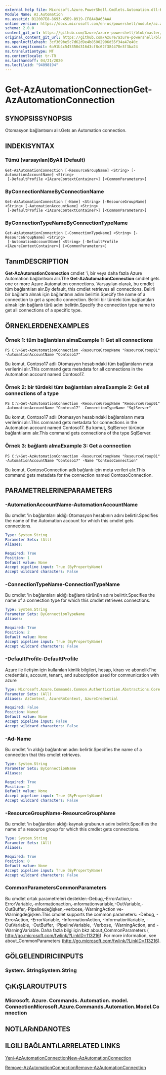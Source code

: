 ```yaml
---
external help file: Microsoft.Azure.PowerShell.Cmdlets.Automation.dll-Help.xml
Module Name: Az.Automation
ms.assetid: D12007E8-8693-45B9-8919-CF8A4BA63AAA
online version: https://docs.microsoft.com/en-us/powershell/module/az.automation/get-azautomationconnection
schema: 2.0.0
content_git_url: https://github.com/Azure/azure-powershell/blob/master/src/Automation/Automation/help/Get-AzAutomationConnection.md
original_content_git_url: https://github.com/Azure/azure-powershell/blob/master/src/Automation/Automation/help/Get-AzAutomationConnection.md
ms.openlocfilehash: 3cf369be5c7d62d9e4b85002906d55f34a47e40c
ms.sourcegitcommit: 6a91b4c545350d316d3cf8c62f384478e3f3ba24
ms.translationtype: MT
ms.contentlocale: tr-TR
ms.lasthandoff: 04/21/2020
ms.locfileid: "94098194"
---
```

# <span data-ttu-id="104d3-101">Get-AzAutomationConnection</span><span class="sxs-lookup"><span data-stu-id="104d3-101">Get-AzAutomationConnection</span></span>

## <span data-ttu-id="104d3-102">SYNOPSIS</span><span class="sxs-lookup"><span data-stu-id="104d3-102">SYNOPSIS</span></span>
<span data-ttu-id="104d3-103">Otomasyon bağlantısını alır.</span><span class="sxs-lookup"><span data-stu-id="104d3-103">Gets an Automation connection.</span></span>

## <span data-ttu-id="104d3-104">INDEKI</span><span class="sxs-lookup"><span data-stu-id="104d3-104">SYNTAX</span></span>

### <span data-ttu-id="104d3-105">Tümü (varsayılan)</span><span class="sxs-lookup"><span data-stu-id="104d3-105">ByAll (Default)</span></span>
```
Get-AzAutomationConnection [-ResourceGroupName] <String> [-AutomationAccountName] <String>
 [-DefaultProfile <IAzureContextContainer>] [<CommonParameters>]
```

### <span data-ttu-id="104d3-106">ByConnectionName</span><span class="sxs-lookup"><span data-stu-id="104d3-106">ByConnectionName</span></span>
```
Get-AzAutomationConnection [-Name] <String> [-ResourceGroupName] <String> [-AutomationAccountName] <String>
 [-DefaultProfile <IAzureContextContainer>] [<CommonParameters>]
```

### <span data-ttu-id="104d3-107">ByConnectionTypeName</span><span class="sxs-lookup"><span data-stu-id="104d3-107">ByConnectionTypeName</span></span>
```
Get-AzAutomationConnection [-ConnectionTypeName] <String> [-ResourceGroupName] <String>
 [-AutomationAccountName] <String> [-DefaultProfile <IAzureContextContainer>] [<CommonParameters>]
```

## <span data-ttu-id="104d3-108">Tanım</span><span class="sxs-lookup"><span data-stu-id="104d3-108">DESCRIPTION</span></span>
<span data-ttu-id="104d3-109">**Get-AzAutomationConnection** cmdlet 'i, bir veya daha fazla Azure Automation bağlantısını alır.</span><span class="sxs-lookup"><span data-stu-id="104d3-109">The **Get-AzAutomationConnection** cmdlet gets one or more Azure Automation connections.</span></span>
<span data-ttu-id="104d3-110">Varsayılan olarak, bu cmdlet tüm bağlantıları alır.</span><span class="sxs-lookup"><span data-stu-id="104d3-110">By default, this cmdlet retrieves all connections.</span></span>
<span data-ttu-id="104d3-111">Belirli bir bağlantı almak için bağlantının adını belirtin.</span><span class="sxs-lookup"><span data-stu-id="104d3-111">Specify the name of a connection to get a specific connection.</span></span>
<span data-ttu-id="104d3-112">Belirli bir türdeki tüm bağlantıları almak için bağlantı türü adını belirtin.</span><span class="sxs-lookup"><span data-stu-id="104d3-112">Specify the connection type name to get all connections of a specific type.</span></span>

## <span data-ttu-id="104d3-113">ÖRNEKLERDEN</span><span class="sxs-lookup"><span data-stu-id="104d3-113">EXAMPLES</span></span>

### <span data-ttu-id="104d3-114">Örnek 1: tüm bağlantıları alma</span><span class="sxs-lookup"><span data-stu-id="104d3-114">Example 1: Get all connections</span></span>
```
PS C:\>Get-AzAutomationConnection -ResourceGroupName "ResourceGroup01" -AutomationAccountName "Contoso17"
```

<span data-ttu-id="104d3-115">Bu komut, Contoso17 adlı Otomasyon hesabındaki tüm bağlantıların meta verilerini alır.</span><span class="sxs-lookup"><span data-stu-id="104d3-115">This command gets metadata for all connections in the Automation account named Contoso17.</span></span>

### <span data-ttu-id="104d3-116">Örnek 2: bir türdeki tüm bağlantıları alma</span><span class="sxs-lookup"><span data-stu-id="104d3-116">Example 2: Get all connections of a type</span></span>
```
PS C:\>Get-AzAutomationConnection -ResourceGroupName "ResourceGroup01" -AutomationAccountName "Contoso17" -ConnectionTypeName "SqlServer"
```

<span data-ttu-id="104d3-117">Bu komut, Contoso17 adlı Otomasyon hesabındaki bağlantıların meta verilerini alır.</span><span class="sxs-lookup"><span data-stu-id="104d3-117">This command gets metadata for connections in the Automation account named Contoso17.</span></span>
<span data-ttu-id="104d3-118">Bu komut, SqlServer türünün bağlantılarını alır.</span><span class="sxs-lookup"><span data-stu-id="104d3-118">This command gets connections of the type SqlServer.</span></span>

### <span data-ttu-id="104d3-119">Örnek 3: bağlantı alma</span><span class="sxs-lookup"><span data-stu-id="104d3-119">Example 3: Get a connection</span></span>
```
PS C:\>Get-AzAutomationConnection -ResourceGroupName "ResourceGroup01" -AutomationAccountName "Contoso17" -Name "ContosoConnection"
```

<span data-ttu-id="104d3-120">Bu komut, ContosoConnection adlı bağlantı için meta verileri alır.</span><span class="sxs-lookup"><span data-stu-id="104d3-120">This command gets metadata for the connection named ContosoConnection.</span></span>

## <span data-ttu-id="104d3-121">PARAMETRELERINE</span><span class="sxs-lookup"><span data-stu-id="104d3-121">PARAMETERS</span></span>

### <span data-ttu-id="104d3-122">-AutomationAccountName</span><span class="sxs-lookup"><span data-stu-id="104d3-122">-AutomationAccountName</span></span>
<span data-ttu-id="104d3-123">Bu cmdlet 'in bağlantıları aldığı Otomasyon hesabının adını belirtir.</span><span class="sxs-lookup"><span data-stu-id="104d3-123">Specifies the name of the Automation account for which this cmdlet gets connections.</span></span>

```yaml
Type: System.String
Parameter Sets: (All)
Aliases:

Required: True
Position: 1
Default value: None
Accept pipeline input: True (ByPropertyName)
Accept wildcard characters: False
```

### <span data-ttu-id="104d3-124">-ConnectionTypeName</span><span class="sxs-lookup"><span data-stu-id="104d3-124">-ConnectionTypeName</span></span>
<span data-ttu-id="104d3-125">Bu cmdlet 'in bağlantıları aldığı bağlantı türünün adını belirtir.</span><span class="sxs-lookup"><span data-stu-id="104d3-125">Specifies the name of a connection type for which this cmdlet retrieves connections.</span></span>

```yaml
Type: System.String
Parameter Sets: ByConnectionTypeName
Aliases:

Required: True
Position: 2
Default value: None
Accept pipeline input: True (ByPropertyName)
Accept wildcard characters: False
```

### <span data-ttu-id="104d3-126">-DefaultProfile</span><span class="sxs-lookup"><span data-stu-id="104d3-126">-DefaultProfile</span></span>
<span data-ttu-id="104d3-127">Azure ile iletişim için kullanılan kimlik bilgileri, hesap, kiracı ve abonelik</span><span class="sxs-lookup"><span data-stu-id="104d3-127">The credentials, account, tenant, and subscription used for communication with azure</span></span>

```yaml
Type: Microsoft.Azure.Commands.Common.Authentication.Abstractions.Core.IAzureContextContainer
Parameter Sets: (All)
Aliases: AzContext, AzureRmContext, AzureCredential

Required: False
Position: Named
Default value: None
Accept pipeline input: False
Accept wildcard characters: False
```

### <span data-ttu-id="104d3-128">-Ad</span><span class="sxs-lookup"><span data-stu-id="104d3-128">-Name</span></span>
<span data-ttu-id="104d3-129">Bu cmdlet 'in aldığı bağlantının adını belirtir.</span><span class="sxs-lookup"><span data-stu-id="104d3-129">Specifies the name of a connection that this cmdlet retrieves.</span></span>

```yaml
Type: System.String
Parameter Sets: ByConnectionName
Aliases:

Required: True
Position: 2
Default value: None
Accept pipeline input: True (ByPropertyName)
Accept wildcard characters: False
```

### <span data-ttu-id="104d3-130">-ResourceGroupName</span><span class="sxs-lookup"><span data-stu-id="104d3-130">-ResourceGroupName</span></span>
<span data-ttu-id="104d3-131">Bu cmdlet 'in bağlantıları aldığı kaynak grubunun adını belirtir.</span><span class="sxs-lookup"><span data-stu-id="104d3-131">Specifies the name of a resource group for which this cmdlet gets connections.</span></span>

```yaml
Type: System.String
Parameter Sets: (All)
Aliases:

Required: True
Position: 0
Default value: None
Accept pipeline input: True (ByPropertyName)
Accept wildcard characters: False
```

### <span data-ttu-id="104d3-132">CommonParameters</span><span class="sxs-lookup"><span data-stu-id="104d3-132">CommonParameters</span></span>
<span data-ttu-id="104d3-133">Bu cmdlet ortak parametreleri destekler:-Debug,-ErrorAction,-ErrorVariable,-ınformationaction,-ınformationvariable,-OutVariable,-OutBuffer,-Pipelinedeğişken,-verbose,-WarningAction ve-Warningdeğişken.</span><span class="sxs-lookup"><span data-stu-id="104d3-133">This cmdlet supports the common parameters: -Debug, -ErrorAction, -ErrorVariable, -InformationAction, -InformationVariable, -OutVariable, -OutBuffer, -PipelineVariable, -Verbose, -WarningAction, and -WarningVariable.</span></span> <span data-ttu-id="104d3-134">Daha fazla bilgi için bkz about_CommonParameters ( http://go.microsoft.com/fwlink/?LinkID=113216) .</span><span class="sxs-lookup"><span data-stu-id="104d3-134">For more information, see about_CommonParameters (http://go.microsoft.com/fwlink/?LinkID=113216).</span></span>

## <span data-ttu-id="104d3-135">GÖLGELENDIRICI</span><span class="sxs-lookup"><span data-stu-id="104d3-135">INPUTS</span></span>

### <span data-ttu-id="104d3-136">System. String</span><span class="sxs-lookup"><span data-stu-id="104d3-136">System.String</span></span>

## <span data-ttu-id="104d3-137">ÇıKıŞLAR</span><span class="sxs-lookup"><span data-stu-id="104d3-137">OUTPUTS</span></span>

### <span data-ttu-id="104d3-138">Microsoft. Azure. Commands. Automation. model. Connection</span><span class="sxs-lookup"><span data-stu-id="104d3-138">Microsoft.Azure.Commands.Automation.Model.Connection</span></span>

## <span data-ttu-id="104d3-139">NOTLARıNDA</span><span class="sxs-lookup"><span data-stu-id="104d3-139">NOTES</span></span>

## <span data-ttu-id="104d3-140">ILGILI BAĞLANTıLAR</span><span class="sxs-lookup"><span data-stu-id="104d3-140">RELATED LINKS</span></span>

[<span data-ttu-id="104d3-141">Yeni-AzAutomationConnection</span><span class="sxs-lookup"><span data-stu-id="104d3-141">New-AzAutomationConnection</span></span>](./New-AzAutomationConnection.md)

[<span data-ttu-id="104d3-142">Remove-AzAutomationConnection</span><span class="sxs-lookup"><span data-stu-id="104d3-142">Remove-AzAutomationConnection</span></span>](./Remove-AzAutomationConnection.md)


